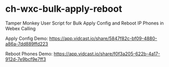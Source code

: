 # ch-wxc-bulk-apply-reboot
Tamper Monkey User Script for Bulk Apply Config and Reboot IP Phones in Webex Calling

Apply Config Demo: https://app.vidcast.io/share/5847f82c-bf09-4880-a86a-7dd889ffd223

Reboot Phones Demo: https://app.vidcast.io/share/f0f3a205-622b-4a17-912d-7e9bcf9e7ff3
